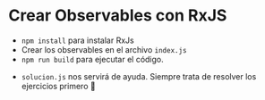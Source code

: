 # Crear Observables con RxJS
- `npm install` para instalar RxJs
- Crear los observables en el archivo `index.js`
- `npm run build` para ejecutar el código.

* `solucion.js` nos servirá de ayuda. Siempre trata de resolver los ejercicios primero 😬
